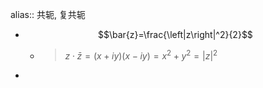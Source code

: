 alias:: 共轭, 复共轭

- $$\bar{z}=\frac{\left|z\right|^2}{2}$$
	- >$z\cdot\bar{z}=(x+iy)(x-iy)=x^2+y^2=\left|z\right|^2$
-